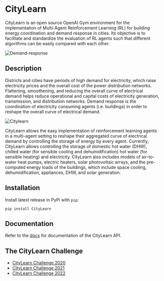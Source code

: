 # CityLearn
CityLearn is an open source OpenAI Gym environment for the implementation of Multi-Agent Reinforcement Learning (RL) for building energy coordination and demand response in cities. Its objective is to facilitate and standardize the evaluation of RL agents such that different algorithms can be easily compared with each other.

![Demand-response](https://github.com/intelligent-environments-lab/CityLearn/blob/master/assets/images/dr.jpg)

## Description
Districts and cities have periods of high demand for electricity, which raise electricity prices and the overall cost of the power distribution networks. Flattening, smoothening, and reducing the overall curve of electrical demand helps reduce operational and capital costs of electricity generation, transmission, and distribution networks. Demand response is the coordination of electricity consuming agents (i.e. buildings) in order to reshape the overall curve of electrical demand.

![Citylearn](https://github.com/intelligent-environments-lab/CityLearn/blob/master/assets/images/citylearn_diagram.png)

CityLearn allows the easy implementation of reinforcement learning agents in a multi-agent setting to reshape their aggregated curve of electrical demand by controlling the storage of energy by every agent. Currently, CityLearn allows controlling the storage of domestic hot water (DHW), chilled water (for sensible cooling and dehumidification) hot water (for sensible heating) and electricity. CityLearn also includes models of air-to-water heat pumps, electric heaters, solar photovoltaic arrays, and the pre-computed energy loads of the buildings, which include space cooling, dehumidification, appliances, DHW, and solar generation.

## Installation
Install latest release in PyPi with `pip`:
```console
pip install CityLearn
```

## Documentation
Refer to the [docs](https://intelligent-environments-lab.github.io/CityLearn/) for documentation of the CityLearn API.

## The CityLearn Challenge
- [CityLearn Challenge 2020](https://sites.google.com/view/citylearnchallenge/previous-edition-2020?authuser=0)
- [CityLearn Challenge 2021](https://sites.google.com/view/citylearnchallenge/home?authuser=0)
- [CityLearn Challenge 2022](https://www.aicrowd.com/challenges/neurips-2022-citylearn-challenge)
